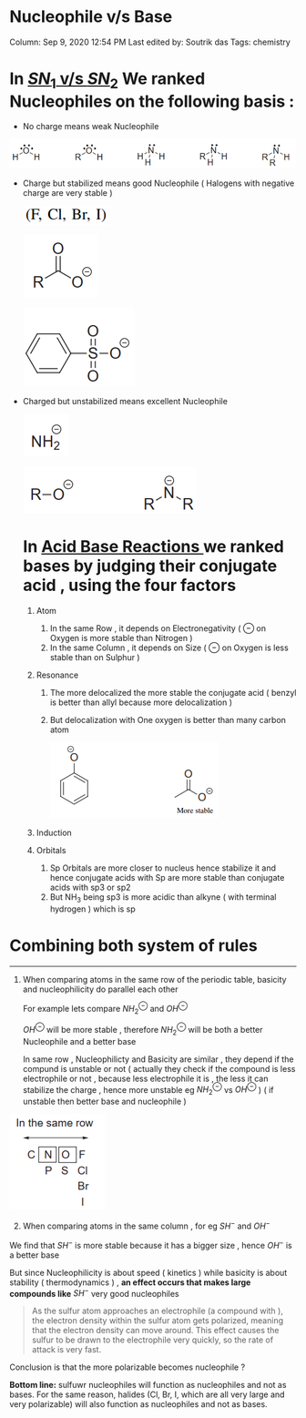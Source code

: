 # Nucleophile v/s Base

Column: Sep 9, 2020 12:54 PM
Last edited by: Soutrik das
Tags: chemistry

# In [$SN_1$ v/s $SN_2$](SN_1%20v%20s%20SN_2%204d48c13a75404f07b9626959d2aec8d9.md) We ranked Nucleophiles on the following basis :

- No charge means weak Nucleophile

![Nucleophile%20v%20s%20Base%207146d00cd6b146148baba877d8bf3a6f/Untitled.png](Nucleophile%20v%20s%20Base%207146d00cd6b146148baba877d8bf3a6f/Untitled.png)

- Charge but stabilized  means good Nucleophile  ( Halogens with negative charge are very stable )

    ![Nucleophile%20v%20s%20Base%207146d00cd6b146148baba877d8bf3a6f/Untitled%201.png](Nucleophile%20v%20s%20Base%207146d00cd6b146148baba877d8bf3a6f/Untitled%201.png)

    ![Nucleophile%20v%20s%20Base%207146d00cd6b146148baba877d8bf3a6f/Untitled%202.png](Nucleophile%20v%20s%20Base%207146d00cd6b146148baba877d8bf3a6f/Untitled%202.png)

    ![Nucleophile%20v%20s%20Base%207146d00cd6b146148baba877d8bf3a6f/Untitled%203.png](Nucleophile%20v%20s%20Base%207146d00cd6b146148baba877d8bf3a6f/Untitled%203.png)

- Charged but unstabilized means excellent Nucleophile

    ![Nucleophile%20v%20s%20Base%207146d00cd6b146148baba877d8bf3a6f/Untitled%204.png](Nucleophile%20v%20s%20Base%207146d00cd6b146148baba877d8bf3a6f/Untitled%204.png)

    ![Nucleophile%20v%20s%20Base%207146d00cd6b146148baba877d8bf3a6f/Untitled%205.png](Nucleophile%20v%20s%20Base%207146d00cd6b146148baba877d8bf3a6f/Untitled%205.png)

    # In [Acid Base Reactions ](Acid%20Base%20Reactions%20593773d95a39437db5cfe95b27604de4.md) we ranked bases by judging their conjugate acid , using the four factors

    1. Atom 
        1. In the same Row , it depends on Electronegativity ( $\ominus$ on Oxygen is more stable than Nitrogen )
        2. In the same Column , it depends on Size ( $\ominus$ on Oxygen is less stable than on Sulphur )
    2. Resonance
        1. The more delocalized the more stable the conjugate acid ( benzyl is better than allyl  because more delocalization ) 
        2. But delocalization with  One oxygen is better than many carbon atom

            ![Nucleophile%20v%20s%20Base%207146d00cd6b146148baba877d8bf3a6f/Untitled%206.png](Nucleophile%20v%20s%20Base%207146d00cd6b146148baba877d8bf3a6f/Untitled%206.png)

    3. Induction
    4. Orbitals
        1. Sp Orbitals are more closer to nucleus hence stabilize it and hence conjugate acids with Sp are more stable than conjugate acids with sp3 or sp2
        2. But $\text{NH}_3$ being sp3 is more acidic than alkyne ( with terminal hydrogen ) which is sp

# Combining both system of rules

---

1. When comparing atoms in the same row of the periodic table, basicity and nucleophilicity do parallel each other

    For example lets compare $NH_2 ^\ominus$ and $OH^\ominus$ 

    $OH^\ominus$   will be more stable , therefore $NH_2 ^\ominus$ will be both a better Nucleophile and a better base 

    In same row , Nucleophilicty and Basicity are similar , they depend if the compund is unstable or not ( actually they check if the compound is less electrophile or not , because less electrophile it is , the less it can stabilize the charge , hence more unstable eg  $NH_2 ^\ominus$ vs $OH^\ominus$ ) ( if unstable then better base and nucleophile ) 

![Nucleophile%20v%20s%20Base%207146d00cd6b146148baba877d8bf3a6f/Untitled%207.png](Nucleophile%20v%20s%20Base%207146d00cd6b146148baba877d8bf3a6f/Untitled%207.png)

2. When comparing atoms in the same column , for eg $SH^-$ and $OH^-$ 

We find that $SH^-$ is more stable because it has a bigger size , hence $OH^-$ is a better base 

But since Nucleophilicity is about speed ( kinetics ) while basicity is about stability ( thermodynamics ) , **an effect occurs that makes large compounds like** $SH^-$ very good nucleophiles 

> As the sulfur atom approaches an electrophile (a compound with ), the electron density within the sulfur atom gets polarized, meaning that the electron density can move around. This effect causes the sulfur to be drawn to the electrophile very quickly, so the rate of attack is very fast.

Conclusion is that the more polarizable becomes nucleophile ? 

**Bottom line:** sulfuwr nucleophiles will function as nucleophiles and not as
bases. For the same reason, halides (Cl, Br, I, which are all very large and very
polarizable) will also function as nucleophiles and not as bases.